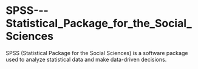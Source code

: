 # SPSS---Statistical_Package_for_the_Social_Sciences
SPSS (Statistical Package for the Social Sciences) is a software package used to analyze statistical data and make data-driven decisions.
